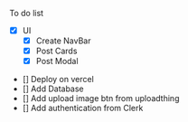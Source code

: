 To do list

- [x] UI
    - [x] Create NavBar
    - [x] Post Cards
    - [x] Post Modal

- [] Deploy on vercel
- [] Add Database
- [] Add upload image btn from uploadthing
- [] Add authentication from Clerk